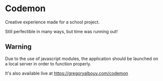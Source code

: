 # Codemon

Creative experience made for a school project.

Still perfectible in many ways, but time was running out!

## Warning

Due to the use of javascript modules, the application should be launched on a local server in order to function properly.

It's also available live at https://gregoryalbouy.com/codemon
